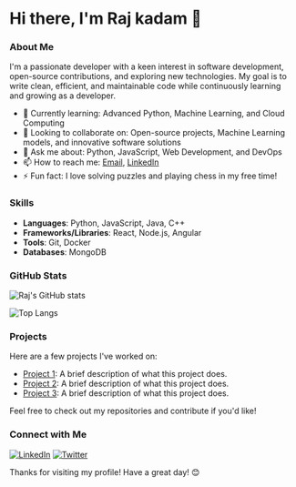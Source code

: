# Hi there, I'm Raj kadam 👋

### About Me

I'm a passionate developer with a keen interest in software development, open-source contributions, and exploring new technologies. My goal is to write clean, efficient, and maintainable code while continuously learning and growing as a developer.

- 🌱 Currently learning: Advanced Python, Machine Learning, and Cloud Computing
- 👯 Looking to collaborate on: Open-source projects, Machine Learning models, and innovative software solutions
- 💬 Ask me about: Python, JavaScript, Web Development, and DevOps
- 📫 How to reach me: [Email](mailto:rajkadam16@example.com), [LinkedIn](https://www.linkedin.com/in/rajkadam16/)
- ⚡ Fun fact: I love solving puzzles and playing chess in my free time!

### Skills 

- **Languages**: Python, JavaScript, Java, C++
- **Frameworks/Libraries**: React, Node.js, Angular
- **Tools**: Git, Docker
- **Databases**:  MongoDB

### GitHub Stats

![Raj's GitHub stats](https://github-readme-stats.vercel.app/api?username=rajkadam16&show_icons=true&theme=dark)

![Top Langs](https://github-readme-stats.vercel.app/api/top-langs/?username=rajkadam16&layout=compact&theme=dark)

### Projects

Here are a few projects I've worked on:

- [Project 1](https://github.com/rajkadam16/project1): A brief description of what this project does.
- [Project 2](https://github.com/rajkadam16/project2): A brief description of what this project does.
- [Project 3](https://github.com/rajkadam16/project3): A brief description of what this project does.

Feel free to check out my repositories and contribute if you'd like!

### Connect with Me

[![LinkedIn](https://img.shields.io/badge/LinkedIn-blue?style=flat-square&logo=linkedin)](https://www.linkedin.com/in/rajkadam16/)
[![Twitter](https://img.shields.io/badge/Twitter-blue?style=flat-square&logo=twitter)](https://twitter.com/rajkadam16)

Thanks for visiting my profile! Have a great day! 😊



